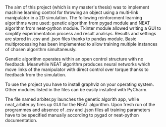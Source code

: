 The aim of this project (which is my master's thesis) was to implement machine learning control for throwing an object using a multi-link manipulator in a 2D simulation.
The following reinforcment learning algorithms were used: genetic algorithm from pygad module and NEAT algorithm from neat-python module.
Tkinter module allowed writing a GUI to simplify experimentation process and result analisys. Results and settings are stored in .csv and .json files thanks to pandas module.
Basic multiprocessing has been implemented to allow training multiple instances of chosen algorithm simultaneusly.

Genetic algorithm operates within an open control structure with no feedback. Meanwhile NEAT algorithm produces neural networks which move links of the manipulator with direct control over torque thanks to feedback from the simulation.

To use the project you have to install graphviz on your operating system. Other modules listed in the files can be easily installed with PyCharm.

The file named arbiter.py launches the genetic algorith app, while neat_arbiter.py fires up GUI for the NEAT algorithm.
Upon fresh run of the programmes and absence of .csv and .json files all training parameters have to be specified manually according to pygad or neat-python documentation.
